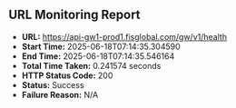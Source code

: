 ## URL Monitoring Report

- **URL:** https://api-gw1-prod1.fisglobal.com/gw/v1/health
- **Start Time:** 2025-06-18T07:14:35.304590
- **End Time:** 2025-06-18T07:14:35.546164
- **Total Time Taken:** 0.241574 seconds
- **HTTP Status Code:** 200
- **Status:** Success
- **Failure Reason:** N/A

